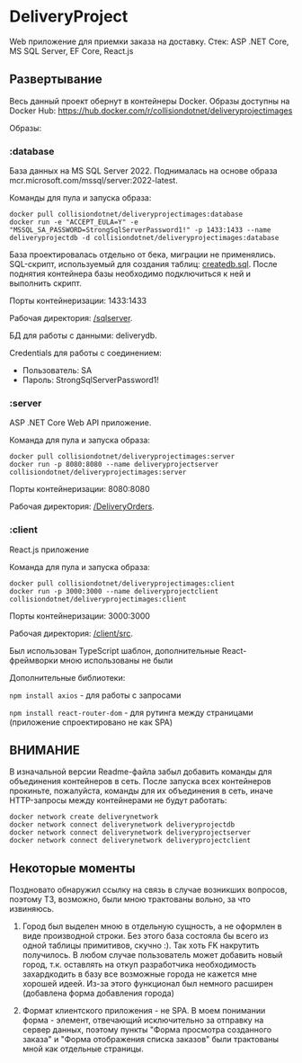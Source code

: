 # DeliveryProject
Web приложение для приемки заказа на доставку. Стек: ASP .NET Core, MS SQL Server, EF Core, React.js
## Развертывание
Весь данный проект обернут в контейнеры Docker. Образы доступны на Docker Hub: https://hub.docker.com/r/collisiondotnet/deliveryprojectimages

Образы:
### :database 
База данных на MS SQL Server 2022. Поднималась на основе образа mcr.microsoft.com/mssql/server:2022-latest.

Команды для пула и запуска образа: 
```
docker pull collisiondotnet/deliveryprojectimages:database
docker run -e "ACCEPT_EULA=Y" -e "MSSQL_SA_PASSWORD=StrongSqlServerPassword1!" -p 1433:1433 --name deliveryprojectdb -d collisiondotnet/deliveryprojectimages:database
```

База проектировалась отдельно от бека, миграции не применялись. SQL-скрипт, используемый для создания таблиц: [createdb.sql](sqlserver/createdb.sql). После поднятия контейнера базы необходимо подключиться к ней и выполнить скрипт.

Порты контейнеризации: 1433:1433

Рабочая директория: [/sqlserver](sqlserver). 

БД для работы с данными: deliverydb.

Credentials для работы с соединением:
* Пользователь: SA
* Пароль: StrongSqlServerPassword1!
### :server 
ASP .NET Core Web API приложение.

Команда для пула и запуска образа: 
```
docker pull collisiondotnet/deliveryprojectimages:server
docker run -p 8080:8080 --name deliveryprojectserver collisiondotnet/deliveryprojectimages:server
```

Порты контейнеризации: 8080:8080

Рабочая директория: [/DeliveryOrders](DeliveryOrders). 
### :client 
React.js приложение

Команда для пула и запуска образа: 
```
docker pull collisiondotnet/deliveryprojectimages:client
docker run -p 3000:3000 --name deliveryprojectclient collisiondotnet/deliveryprojectimages:client
```

Порты контейнеризации: 3000:3000

Рабочая директория: [/client/src](/client/src). 

Был использован TypeScript шаблон, дополнительные React-фреймворки мною использованы не были

Дополнительные библиотеки:

```npm install axios``` - для работы с запросами

```npm install react-router-dom``` - для рутинга между страницами (приложение спроектировано не как SPA)

## ВНИМАНИЕ

В изначальной версии Readme-файла забыл добавить команды для объединения контейнеров в сеть. После запуска всех контейнеров прокиньте, пожалуйста, команды для их объединения в сеть, иначе HTTP-запросы между контейнерами не будут работать:

```
docker network create deliverynetwork
docker network connect deliverynetwork deliveryprojectdb
docker network connect deliverynetwork deliveryprojectserver
docker network connect deliverynetwork deliveryprojectclient
```

## Некоторые моменты
Поздновато обнаружил ссылку на связь в случае возникших вопросов, поэтому ТЗ, возможно, были мною трактованы вольно, за что извиняюсь.

1. Город был выделен мною в отдельную сущность, а не оформлен в виде производной строки. Без этого база состояла бы всего из одной таблицы примитивов, скучно :). Так хоть FK накрутить получилось. В любом случае пользователь может добавить новый город, т.к. оставлять на откуп разработчика необходимость захардкодить в базу все возможные города не кажется мне хорошей идеей. Из-за этого функционал был немного расширен (добавлена форма добавления города)

2. Формат клиентского приложения - не SPA. В моем понимании форма - элемент, отвечающий исключительно за отправку на сервер данных, поэтому пункты "Форма просмотра созданного заказа" и "Форма отображения списка заказов" были трактованы мной как отдельные страницы.

